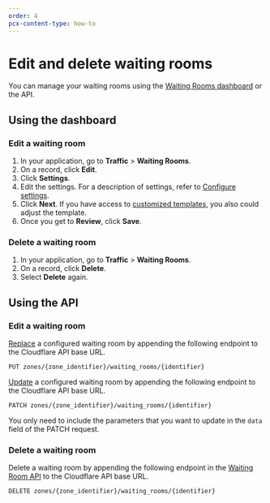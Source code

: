 ```yaml
---
order: 4
pcx-content-type: how-to
---
```


# Edit and delete waiting rooms

You can manage your waiting rooms using the [Waiting Rooms dashboard](/how-to/waiting-room-dashboard) or the API.

## Using the dashboard

### Edit a waiting room

1. In your application, go to **Traffic** > **Waiting Rooms**.
1. On a record, click **Edit**.
1. Click **Settings**.
1. Edit the settings. For a description of settings, refer to [Configure settings](/reference/configuration-settings/).
1. Click **Next**. If you have access to [customized templates](../customize-waiting-room), you also could adjust the template.
9. Once you get to **Review**, click **Save**.

### Delete a waiting room

1. In your application, go to **Traffic** > **Waiting Rooms**.
1. On a record, click **Delete**.
1. Select **Delete** again.

## Using the API

### Edit a waiting room

[Replace](https://api.cloudflare.com#waiting-room-update-waiting-room) a configured waiting room by appending the following endpoint to the Cloudflare API base URL.

```shell
PUT zones/{zone_identifier}/waiting_rooms/{identifier}
```

[Update](https://api.cloudflare.com#waiting-room-patch-waiting-room) a configured waiting room by appending the following endpoint to the Cloudflare API base URL.

```shell
PATCH zones/{zone_identifier}/waiting_rooms/{identifier}
```

You only need to include the parameters that you want to update in the `data` field of the PATCH request.

### Delete a waiting room

Delete a waiting room by appending the following endpoint in the [Waiting Room API](https://api.cloudflare.com#waiting-room-delete-waiting-room) to the Cloudflare API base URL.

```shell
DELETE zones/{zone_identifier}/waiting_rooms/{identifier}
```
